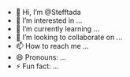 - 👋 Hi, I’m @Stefftada
- 👀 I’m interested in ...
- 🌱 I’m currently learning ...
- 💞️ I’m looking to collaborate on ...
- 📫 How to reach me ...
- 😄 Pronouns: ...
- ⚡ Fun fact: ...

<!---
Stefftada/Stefftada is a ✨ special ✨ repository because its `README.md` (this file) appears on your GitHub profile.
You can click the Preview link to take a look at your changes.
--->
